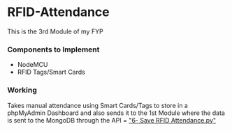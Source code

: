 # RFID-Attendance
 This is the 3rd Module of my FYP 
 
### Components to Implement
 - NodeMCU
 - RFID Tags/Smart Cards
 
### Working
Takes manual attendance using Smart Cards/Tags to store in a phpMyAdmin Dashboard and also sends it to the 1st Module where the data is sent to the MongoDB through the API = ["6- Save RFID Attendance.py"](https://github.com/AbdulHadi404/FaceRecognition-And-MaskDetection/blob/main/6-%20Save%20RFID%20Attendance.py)
